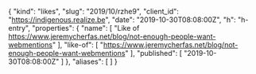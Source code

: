 {
  "kind": "likes",
  "slug": "2019/10/rzhe9",
  "client_id": "https://indigenous.realize.be",
  "date": "2019-10-30T08:08:00Z",
  "h": "h-entry",
  "properties": {
    "name": [
      "Like of https://www.jeremycherfas.net/blog/not-enough-people-want-webmentions"
    ],
    "like-of": [
      "https://www.jeremycherfas.net/blog/not-enough-people-want-webmentions"
    ],
    "published": [
      "2019-10-30T08:08:00Z"
    ]
  },
  "aliases": [
  ]
}
